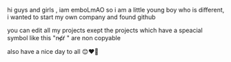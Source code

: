 hi guys and girls , iam emboLmAO
so i am a little young boy who is different,
i wanted to start my own company and found github

you can edit all my projects exept the projects which have a speacial symbol like this "n̵c̸r̸ " are non copyable

also have a nice day to all 😊❤️🙏
